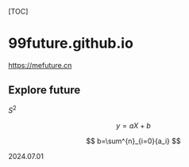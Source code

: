 [TOC]

# 99future.github.io

https://mefuture.cn

## Explore future

$S^2$

$$
 y=aX+b
$$

$$
 b=\sum^{n}_{i=0}{a_i}
$$

2024.07.01
